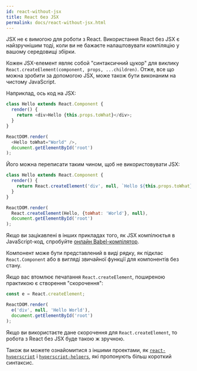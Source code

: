 ```yaml
---
id: react-without-jsx
title: React без JSX
permalink: docs/react-without-jsx.html
---
```


JSX не є вимогою для роботи з React. Використання React без JSX є найзручнішим тоді, коли ви не бажаєте налаштовувати компіляцію у вашому середовищі збірки.

Кожен JSX-елемент являє собой "синтаксичний цукор" для виклику `React.createElement(component, props, ...children)`. Отже, все що можна зробити за допомогою JSX, може також бути виконаним на чистому JavaScript.

Наприклад, ось код на JSX:

```js
class Hello extends React.Component {
  render() {
    return <div>Hello {this.props.toWhat}</div>;
  }
}

ReactDOM.render(
  <Hello toWhat="World" />,
  document.getElementById('root')
);
```

Його можна переписати таким чином, щоб не використовувати JSX:

```js
class Hello extends React.Component {
  render() {
    return React.createElement('div', null, `Hello ${this.props.toWhat}`);
  }
}

ReactDOM.render(
  React.createElement(Hello, {toWhat: 'World'}, null),
  document.getElementById('root')
);
```

Якщо ви зацікавлені в інших прикладах того, як JSX компілюєтья в JavaScript-код, спробуйте [онлайн Babel-компілятор](babel://jsx-simple-example).

Компонент може бути представлений в виді рядку, як підклас `React.Component` або в вигляді звичайної функції для компонентів без стану.

Якщо вас втомлює печатання `React.createElement`, поширеною практикою є створення "скорочення":

```js
const e = React.createElement;

ReactDOM.render(
  e('div', null, 'Hello World'),
  document.getElementById('root')
);
```

Якщо ви використаєте дане скорочення для `React.createElement`, то робота з React без JSX буде такою ж зручною.

Також ви можете ознайомитися з іншими проектами, як [`react-hyperscript`](https://github.com/mlmorg/react-hyperscript) і [`hyperscript-helpers`](https://github.com/ohanhi/hyperscript-helpers), які пропонують більш короткий синтаксис.

